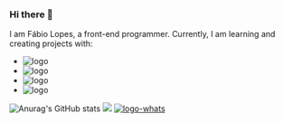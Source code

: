 ### Hi there 👋

I am Fábio Lopes, a front-end programmer. Currently, I am learning and creating projects with:

- <img src="https://img.shields.io/badge/HTML5-E34F26?style=for-the-badge&logo=html5&logoColor=white" alt="logo"/>
- <img src="https://img.shields.io/badge/CSS3-1572B6?style=for-the-badge&logo=css3&logoColor=white" alt="logo"/>
- <img src="https://img.shields.io/badge/JavaScript-323330?style=for-the-badge&logo=javascript&logoColor=F7DF1E" alt="logo"/>
- <img src="https://img.shields.io/badge/Python-14354C?style=for-the-badge&logo=python&logoColor=white" alt="logo"/>

![Anurag's GitHub stats](https://github-readme-stats.vercel.app/api?username=fabiodev-minas&show_icons=true&theme=transparent)
![](https://komarev.com/ghpvc/?username=fabiodev-minas)
<a href="https://api.whatsapp.com/send?phone=5535999141191"><img src="https://img.shields.io/badge/WhatsApp-25D366?style=for-the-badge&logo=whatsapp&logoColor=white" alt="logo-whats"/></a>
